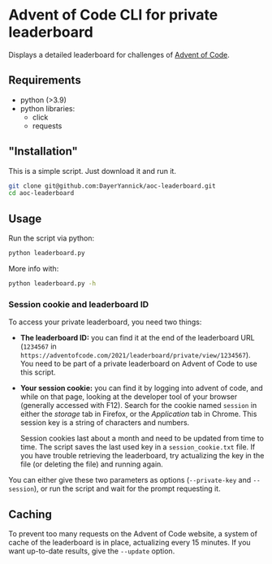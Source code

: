 # Advent of Code CLI for private leaderboard

Displays a detailed leaderboard for challenges of [Advent of Code](https://www.adventofcode.com).

## Requirements

- python (>3.9)
- python libraries:
  - click
  - requests

## "Installation"

This is a simple script. Just download it and run it.

```bash
git clone git@github.com:DayerYannick/aoc-leaderboard.git
cd aoc-leaderboard
```

## Usage

Run the script via python:

```bash
python leaderboard.py
```

More info with:

```bash
python leaderboard.py -h
```

### Session cookie and leaderboard ID

To access your private leaderboard, you need two things:

- **The leaderboard ID:** you can find it at the end of the leaderboard URL (`1234567` in
  `https://adventofcode.com/2021/leaderboard/private/view/1234567`).
  You need to be part of a private leaderboard on Advent of Code to use this script.
- **Your session cookie:** you can find it by logging into advent of code, and while on
  that page, looking at the developer tool of your browser (generally accessed with
  F12).
  Search for the cookie named `session` in either the *storage* tab in Firefox, or the
  *Application* tab in Chrome. This session key is a string of characters and numbers.

  Session cookies last about a month and need to be updated from time to time.
  The script saves the last used key in a `session_cookie.txt` file. If you have trouble
  retrieving the leaderboard, try actualizing the key in the file (or deleting the file)
  and running again.

You can either give these two parameters as options (`--private-key` and `--session`),
or run the script and wait for the prompt requesting it.

## Caching

To prevent too many requests on the Advent of Code website, a system of cache of the
leaderboard is in place, actualizing every 15 minutes. If you want up-to-date results,
give the `--update` option.
